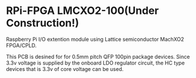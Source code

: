 # RPi-FPGA LMCXO2-100(Under Construction!)
Raspberry Pi I/O extention module using Lattice semiconductor MachXO2 FPGA/CPLD.

This PCB is desined for for 0.5mm pitch QFP 100pin package devices.
Since 3.3v voltage is supplied by the onboard LDO regulator circuit, the HC type devices that is 3.3v of core voltage can be used.
